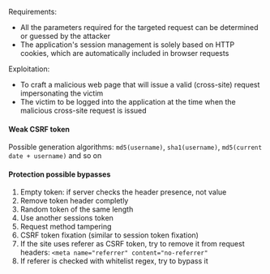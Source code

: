 Requirements:
* All the parameters required for the targeted request can be determined or guessed by the attacker
* The application's session management is solely based on HTTP cookies, which are automatically included in browser requests

Exploitation:
* To craft a malicious web page that will issue a valid (cross-site) request impersonating the victim
 * The victim to be logged into the application at the time when the malicious cross-site request is issued

#### Weak CSRF token
Possible generation algorithms: `md5(username)`, `sha1(username)`, `md5(current date + username)` and so on

#### Protection possible bypasses
1. Empty token: if server checks the header presence, not value
2. Remove token header completly
3. Random token of the same length
4. Use another sessions token
5. Request method tampering
6. CSRF token fixation (similar to session token fixation) 
7. If the site uses referer as CSRF token, try to remove it from request headers: ```<meta name="referrer" content="no-referrer"```
8. If referer is checked with whitelist regex, try to bypass it


